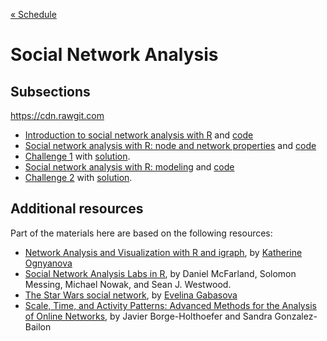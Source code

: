 [&laquo; Schedule](../README.md#schedule)

# Social Network Analysis

## Subsections

https://cdn.rawgit.com

* [Introduction to social network analysis with R](https://cdn.rawgit.com/pablobarbera/data-science-workshop/master/sna/01_networks_intro.html) and [code](https://github.com/pablobarbera/data-science-workshop/blob/master/sna/01_networks_intro.Rmd)
* [Social network analysis with R: node and network properties](https://cdn.rawgit.com/pablobarbera/data-science-workshop/master/sna/02_networks_descriptive.html) and [code](https://github.com/pablobarbera/data-science-workshop/blob/master/sna/02_networks_descriptive.Rmd)
* [Challenge 1](https://cdn.rawgit.com/pablobarbera/data-science-workshop/master/sna/03_challenge_1.Rmd) with [solution](https://cdn.rawgit.com/pablobarbera/data-science-workshop/master/sna/03_challenge_1_solutions.html).
* [Social network analysis with R: modeling](https://cdn.rawgit.com/pablobarbera/data-science-workshop/blob/master/sna/04_networks_modeling.html) and [code](https://github.com/pablobarbera/data-science-workshop/blob/master/sna/04_networks_modeling.Rmd)
* [Challenge 2](https://cdn.rawgit.com/pablobarbera/data-science-workshop/master/sna/05_challenge_2.Rmd) with [solution](https://cdn.rawgit.com/pablobarbera/data-science-workshop/master/sna/05_challenge_2_solutions.html).

## Additional resources

Part of the materials here are based on the following resources:
- [Network Analysis and Visualization with R and igraph](http://kateto.net/netscix2016), by [Katherine Ognyanova](http://kateto.net/)
- [Social Network Analysis Labs in R](http://sna.stanford.edu/rlabs.php), by Daniel McFarland, Solomon Messing, Michael Nowak, and Sean J. Westwood. 
- [The Star Wars social network](http://evelinag.com/blog/2015/12-15-star-wars-social-network/), by [Evelina Gabasova](http://evelinag.com/)
- [Scale, Time, and Activity Patterns: Advanced Methods for the Analysis of Online Networks](http://papers.ssrn.com/sol3/papers.cfm?abstract_id=2686703), by Javier Borge-Holthoefer and Sandra Gonzalez-Bailon
